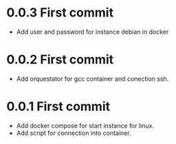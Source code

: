 



# 0.0.3 First commit
- Add user and password for instance debian in docker

# 0.0.2 First commit
- Add orquestator for gcc container and conection ssh. 

# 0.0.1 First commit
- Add docker compose for start instance for linux.
- Add script for connection into container. 